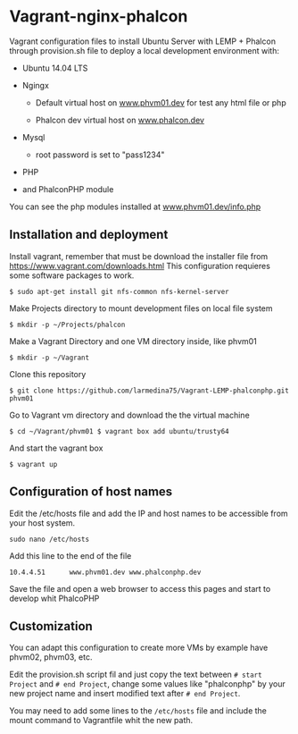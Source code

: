 # Vagrant-nginx-phalcon

Vagrant configuration files to install Ubuntu Server with LEMP + Phalcon through provision.sh file to deploy a local development environment with:

* Ubuntu 14.04 LTS

* Ngingx

    * Default virtual host on www.phvm01.dev for test any html file or php

    * Phalcon dev virtual host on www.phalcon.dev

* Mysql

    * root password is set to "pass1234"

* PHP 

* and PhalconPHP module

You can see the php modules installed at www.phvm01.dev/info.php



## Installation and deployment

Install vagrant, remember that must be download the installer file from https://www.vagrant.com/downloads.html
This configuration requieres some software packages to work.

`$ sudo apt-get install git nfs-common nfs-kernel-server`

Make Projects directory to mount development files on local file system

`$ mkdir -p ~/Projects/phalcon`

Make a Vagrant Directory and one VM directory inside, like phvm01

`$ mkdir -p ~/Vagrant`

Clone this repository

`$ git clone https://github.com/larmedina75/Vagrant-LEMP-phalconphp.git phvm01`

Go to Vagrant vm directory and download the the virtual machine

`$ cd ~/Vagrant/phvm01
$ vagrant box add ubuntu/trusty64`

And start the vagrant box

`$ vagrant up`

## Configuration of host names

Edit the /etc/hosts file and add the IP and host names to be accessible from your host system.

`sudo nano /etc/hosts`

Add this line to the end of the file

`10.4.4.51      www.phvm01.dev www.phalconphp.dev`

Save the file and open a web browser to access this pages and start to develop whit PhalcoPHP 

## Customization

You can adapt this configuration to create more VMs by example have phvm02, phvm03, etc.

Edit the provision.sh script fil and just copy the text between `# start Project` and `# end Project`, change some values like "phalconphp" by your new project name and insert modified text after `# end Project`.

You may need to add some lines to the `/etc/hosts` file and include the mount command to Vagrantfile whit the new path.